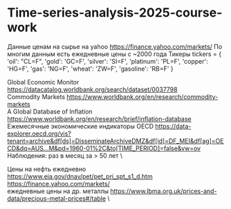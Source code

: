 # Time-series-analysis-2025-course-work
Данные ценам на сырье на yahoo https://finance.yahoo.com/markets/
По многим данным есть ежедневные цены с ~2000 года
Тикеры
tickers = {
    'oil': "CL=F",
    'gold': 'GC=F',
    'silver': 'SI=F',
    'platinum': 'PL=F',
    'copper': 'HG=F',
    'gas': 'NG=F',
    'wheat': 'ZW=F',
    'gasoline': 'RB=F'
}




Global Economic Monitor https://datacatalog.worldbank.org/search/dataset/0037798 \
Commodity Markets https://www.worldbank.org/en/research/commodity-markets \
A Global Database of Inflation https://www.worldbank.org/en/research/brief/inflation-database \
Ежемесячные экономические индикаторы OECD https://data-explorer.oecd.org/vis?tenant=archive&df[ds]=DisseminateArchiveDMZ&df[id]=DF_MEI&df[ag]=OECD&dq=AUS...M&pd=1960-01%2C&to[TIME_PERIOD]=false&vw=ov \
Наблюдения: раз в месяц за > 50 лет \

Цены на нефть ежедневно https://www.eia.gov/dnav/pet/pet_pri_spt_s1_d.htm \
https://finance.yahoo.com/markets/ \
ежедневные цены на др. металлы https://www.lbma.org.uk/prices-and-data/precious-metal-prices#/table \

